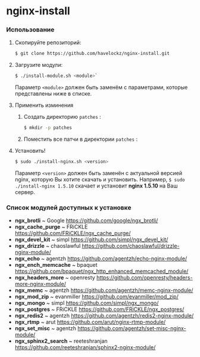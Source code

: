 nginx-install
===============

### Использование
1. Скопируйте репозиторий:
    ```sh
    $ git clone https://github.com/havelockz/nginx-install.git
    ```

2. Загрузите модули:
   ```sh
   $ ./install-module.sh <module>`
   ```

     Параметр `<module>` должен быть заменём с параметрами, которые представлены ниже в списке.

3. Применить изминения
   1. Создать директорию `patches` :
  	  ```sh
      $ mkdir -p patches
      ```
   2. Поместить все патчи в директории `patches` :

4. Установить!
   ```sh
   $ sudo ./install-nginx.sh <version>
   ```

   Параметр `<version>` должен быть заменён с актуальной версией nginx, которую Вы хотите скачать и установить. Например, `$ sudo ./install-nginx 1.5.10` скачает и установит **nginx 1.5.10** на Ваш сервер.

### Список модулей доступных к установке

- **ngx_brotli** ~ Google https://github.com/google/ngx_brotli/
- **ngx_cache_purge** ~ FRiCKLE https://github.com/FRiCKLE/ngx_cache_purge/
- **ngx_devel_kit** ~ simpl https://github.com/simpl/ngx_devel_kit/
- **ngx_drizzle** ~ chaoslawful https://github.com/chaoslawful/drizzle-nginx-module/
- **ngx_echo** ~ agentzh https://github.com/agentzh/echo-nginx-module/
- **ngx_ench_memcache** ~ bpaquet https://github.com/bpaquet/ngx_http_enhanced_memcached_module/
- **ngx_headers_more** ~ openresty https://github.com/openresty/headers-more-nginx-module/
- **ngx_memc** ~ agentzh https://github.com/agentzh/memc-nginx-module/
- **ngx_mod_zip** ~ evanmiller https://github.com/evanmiller/mod_zip/
- **ngx_mongo** ~ simpl https://github.com/simpl/ngx_mongo/
- **ngx_postgres** ~ FRiCKLE https://github.com/FRiCKLE/ngx_postgres/
- **ngx_redis2** ~ agentzh https://github.com/agentzh/redis2-nginx-module/
- **ngx_rtmp** ~ arut https://github.com/arut/nginx-rtmp-module/
- **ngx_set_misc** ~ agentzh https://github.com/agentzh/set-misc-nginx-module/
- **ngx_sphinx2_search** ~ reeteshranjan https://github.com/reeteshranjan/sphinx2-nginx-module/
